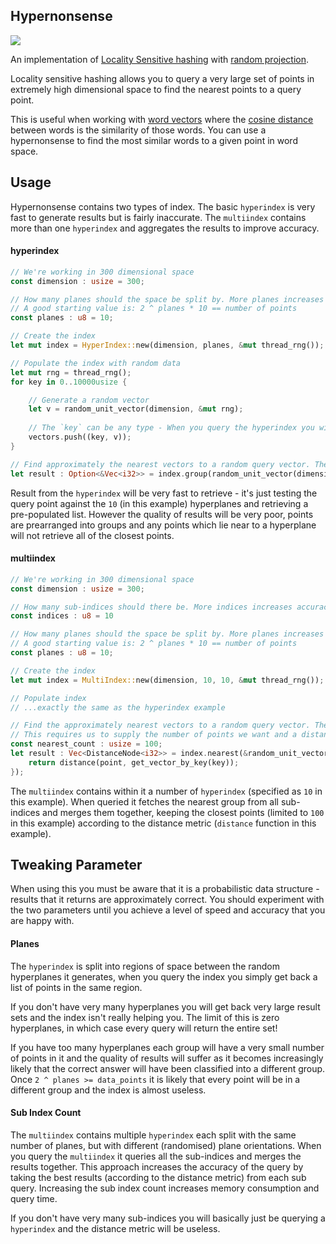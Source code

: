 ## Hypernonsense

[![](https://meritbadge.herokuapp.com/hypernonsense)](https://crates.io/crates/hypernonsense)

An implementation of [Locality Sensitive hashing](https://en.wikipedia.org/wiki/Locality-sensitive_hashing) with [random projection](https://en.wikipedia.org/wiki/Random_projection).

Locality sensitive hashing allows you to query a very large set of points in extremely high dimensional space to find the nearest points to a query point.

This is useful when working with [word vectors](https://en.wikipedia.org/wiki/Word_embedding) where the [cosine distance](https://en.wikipedia.org/wiki/Cosine_distance) between words is the similarity of those words. You can use a hypernonsense to find the most similar words to a given point in word space.

## Usage

Hypernonsense contains two types of index. The basic `hyperindex` is very fast to generate results but is fairly inaccurate. The `multiindex` contains more than one `hyperindex` and aggregates the results to improve accuracy.

#### hyperindex

```rust
// We're working in 300 dimensional space
const dimension : usize = 300;

// How many planes should the space be split by. More planes increases speed but decreases accuracy
// A good starting value is: 2 ^ planes * 10 == number of points
const planes : u8 = 10;

// Create the index
let mut index = HyperIndex::new(dimension, planes, &mut thread_rng());

// Populate the index with random data
let mut rng = thread_rng();
for key in 0..10000usize {

    // Generate a random vector
    let v = random_unit_vector(dimension, &mut rng);
    
    // The `key` can be any type - When you query the hyperindex you will get back a set of keys. In this case we'll just use the index.    
    vectors.push((key, v));
}

// Find approximately the nearest vectors to a random query vector. The key we used was `i32` so we get back a `Vec<i32>`
let result : Option<&Vec<i32>> = index.group(random_unit_vector(dimension, &mut rng));
```

Result from the `hyperindex` will be very fast to retrieve - it's just testing the query point against the `10` (in this example) hyperplanes and retrieving a pre-populated list. However the quality of results will be very poor, points are prearranged into groups and any points which lie near to a hyperplane will not retrieve all of the closest points.

#### multiindex

```rust
// We're working in 300 dimensional space
const dimension : usize = 300;

// How many sub-indices should there be. More indices increases accuracy, but decreases speed and increases memory consumption.
const indices : u8 = 10

// How many planes should the space be split by. More planes increases speed but decreases accuracy
// A good starting value is: 2 ^ planes * 10 == number of points
const planes : u8 = 10;

// Create the index
let mut index = MultiIndex::new(dimension, 10, 10, &mut thread_rng());

// Populate index
// ...exactly the same as the hyperindex example

// Find the approximately nearest vectors to a random query vector. The key we used was `i32` so we get back a `Vec<DistanceNode<i32>>`
// This requires us to supply the number of points we want and a distance metric to choose them by
const nearest_count : usize = 100;
let result : Vec<DistanceNode<i32>> = index.nearest(&random_unit_vector(dimension, &mut rng), nearest_count, |point, key| {
    return distance(point, get_vector_by_key(key));
});
```

The `multiindex` contains within it a number of `hyperindex` (specified as `10` in this example). When queried it fetches the nearest group from all sub-indices and merges them together, keeping the closest points (limited to `100` in this example) according to the distance metric (`distance` function in this example).

## Tweaking Parameter

When using this you must be aware that it is a probabilistic data structure - results that it returns are approximately correct. You should experiment with the two parameters until you achieve a level of speed and accuracy that you are happy with.

#### Planes

The `hyperindex` is split into regions of space between the random hyperplanes it generates, when you query the index you simply get back a list of points in the same region.

If you don't have very many hyperplanes you will get back very large result sets and the index isn't really helping you. The limit of this is zero hyperplanes, in which case every query will return the entire set!

If you have too many hyperplanes each group will have a very small number of points in it and the quality of results will suffer as it becomes increasingly likely that the correct answer will have been classified into a different group. Once `2 ^ planes >= data_points` it is likely that every point will be in a different group and the index is almost useless.

#### Sub Index Count

The `multiindex` contains multiple `hyperindex` each split with the same number of planes, but with different (randomised) plane orientations. When you query the `multiindex` it queries all the sub-indices and merges the results together. This approach increases the accuracy of the query by taking the best results (according to the distance metric) from each sub query. Increasing the sub index count increases memory consumption and query time.

If you don't have very many sub-indices you will basically just be querying a `hyperindex` and the distance metric will be useless.
